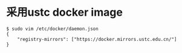 # 采用ustc docker image
```
$ sudo vim /etc/docker/daemon.json
{
    "registry-mirrors": ["https://docker.mirrors.ustc.edu.cn/"]
}
```
